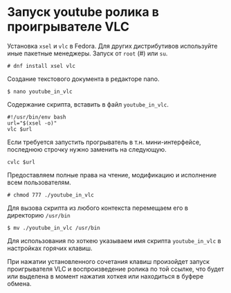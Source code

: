# Запуск youtube ролика в проигрывателе VLC

Установка `xsel` и `vlc` в Fedora. Для других дистрибутивов используйте иные пакетные менеджеры. Запуск от `root` (#) или `su`.
```
# dnf install xsel vlc
```
Создание текстового документа в редакторе nano.
```
$ nano youtube_in_vlc
```
Содержание скрипта, вставить в файл `youtube_in_vlc`.
```
#!/usr/bin/env bash
url="$(xsel -o)"
vlc $url
```
Если требуется запустить прогрыватель в т.н. мини-интерфейсе, последнюю строчку нужно заменить на следующую.
```
cvlc $url
```

Предоставляем полные права на чтение, модификацию и исполнение всем пользователям.
```
# chmod 777 ./youtube_in_vlc
```
Для вызова скрипта из любого контекста перемещаем его в директорию `/usr/bin`
```  
$ mv ./youtube_in_vlc /usr/bin
```
Для использования по хоткею указываем имя скрипта `youtube_in_vlc` в настройках горячих клавиш.

При нажатии установленного сочетания клавиш произойдет запуск проигрывателя VLC и воспроизведение ролика по той ссылке, что будет или выделена в момент нажатия хоткея или находиться в буфере обмена.
